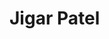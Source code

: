 <!DOCTYPE HTML>
<html>

<head>
  <title>Jigar Patel| Home :: Portfolio</title>
   <h1>Jigar Patel</h1>
</head>
